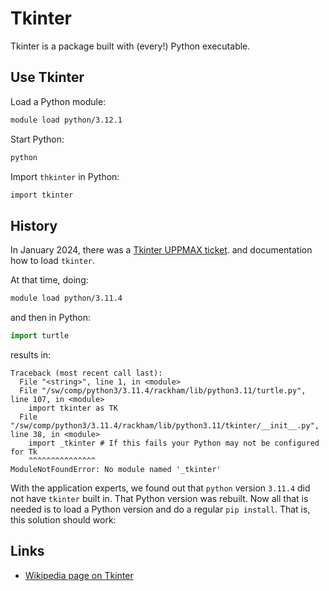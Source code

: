 # Tkinter

Tkinter is a package built with (every!) Python executable.

## Use Tkinter

Load a Python module:

```bash
module load python/3.12.1
```

Start Python:

```bash
python
```

Import `thkinter` in Python:

```bash
import tkinter
```

## History

In January 2024, there was a [Tkinter UPPMAX ticket](https://github.com/richelbilderbeek/ticket_286232).
and documentation how to load `tkinter`.

At that time, doing:

```bash
module load python/3.11.4
```

and then in Python:

```python
import turtle
```

results in:

```console
Traceback (most recent call last):
  File "<string>", line 1, in <module>
  File "/sw/comp/python3/3.11.4/rackham/lib/python3.11/turtle.py", line 107, in <module>
    import tkinter as TK
  File "/sw/comp/python3/3.11.4/rackham/lib/python3.11/tkinter/__init__.py", line 38, in <module>
    import _tkinter # If this fails your Python may not be configured for Tk
    ^^^^^^^^^^^^^^^
ModuleNotFoundError: No module named '_tkinter'
```

With the application experts, we found out that `python` version `3.11.4`
did not have `tkinter` built in. That Python version was rebuilt.
Now all that is needed is to load a Python version and do a regular `pip install`.
That is, this solution should work:

## Links

* [Wikipedia page on Tkinter](https://en.wikipedia.org/wiki/Tkinter)


